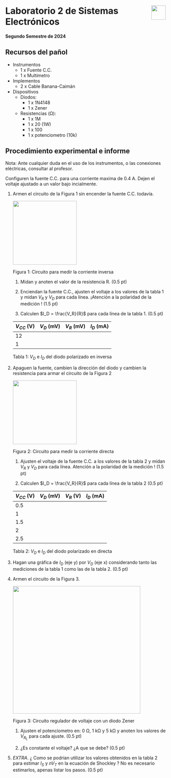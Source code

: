 # <img src="https://julianodb.github.io/SISTEMAS_ELECTRONICOS_PARA_INGENIERIA_BIOMEDICA/img/logo_fing.png?raw=true" align="right" height="45"> Laboratorio 2 de Sistemas Electrónicos
#### Segundo Semestre de 2024

## Recursos del pañol

- Instrumentos
  - 1 x Fuente C.C.
  - 1 x Multímetro
- Implementos
  - 2 x Cable Banana-Caimán
- Dispositivos
  - Diodos:
    - 1 x 1N4148
    - 1 x Zener
  - Resistencias (Ω):
    - 1 x 1M
    - 1 x 20 (1W)
    - 1 x 100
    - 1 x potenciometro (10k)

## Procedimiento experimental e informe

Nota: Ante cualquier duda en el uso de los instrumentos, o las conexiones eléctricas, consultar al profesor.

Configuren la fuente C.C. para una corriente maxima de 0.4 A. Dejen el voltaje ajustado a un valor bajo incialmente.

1. Armen el circuito de la Figura 1 sin encender la fuente C.C. todavía.

    <img src="https://julianodb.github.io/electronic_circuits_diagrams/reverse_diode_resistance_2.png" width="200">

    Figura 1: Circuito para medir la corriente inversa

    1. Midan y anoten el valor de la resistencia R. (0.5 pt)
    
    1. Enciendan la fuente C.C., ajusten el voltaje a los valores de la tabla 1 y midan $V_R$ y $V_D$ para cada línea. ¡Atención a la polaridad de la medición ! (1.5 pt)
    
    1. Calculen $I_D = \frac{V_R}{R}$ para cada línea de la tabla 1. (0.5 pt)

    | $V_{CC}$ (V) | $V_D$ (mV) | $V_R$ (mV) | $I_D$ (mA) |
    | -- | -- | -- | -- |
    | 12 |  |  | |
    | 1 |  |  | |

    Tabla 1: $V_D$ e $I_D$ del diodo polarizado en inversa
    
1. Apaguen la fuente, cambien la dirección del diodo y cambien la resistencia para armar el circuito de la Figura 2

    <img src="https://julianodb.github.io/electronic_circuits_diagrams/forward_diode_resistance.png" width="200">

    Figura 2: Circuito para medir la corriente directa

    1. Ajusten el voltaje de la fuente C.C. a los valores de la tabla 2 y midan $V_R$ y $V_D$ para cada línea. Atención a la polaridad de la medición ! (1.5 pt)
    
    1. Calculen $I_D = \frac{V_R}{R}$ para cada línea de la tabla 2 (0.5 pt)

    | $V_{CC}$ (V) | $V_D$ (mV) | $V_R$ (V) | $I_D$ (mA) |
    | -- | -- | -- | -- |
    | 0.5 |  |  | |
    | 1 |  |  | |
    | 1.5 |  |  | |
    | 2 |  |  | |
    | 2.5 |  |  | |

    Tabla 2: $V_D$ e $I_D$ del diodo polarizado en directa

3. Hagan una gráfica de $I_D$ (eje y) por $V_D$ (eje x) considerando tanto las mediciones de la tabla 1 como las de la tabla 2. (0.5 pt)

4. Armen el circuito de la Figura 3. 
   
    <img src="https://julianodb.github.io/electronic_circuits_diagrams/zener_rectifier.png" width="400">
    
    Figura 3: Circuito regulador de voltaje con un diodo Zener

    1. Ajusten el potenciometro en: 0 Ω, 1 kΩ y 5 kΩ y anoten los valores de $V_{R_L}$ para cada ajuste. (0.5 pt)
    
    2. ¿Es constante el voltaje? ¿A que se debe? (0.5 pt)

5. *EXTRA*. ¿ Como se podrían utilizar los valores obtenidos en la tabla 2 para estimar $I_S$ y $n V_T$ en la ecuación de Shockley ? No es necesario estimarlos, apenas listar los pasos. (0.5 pt)
